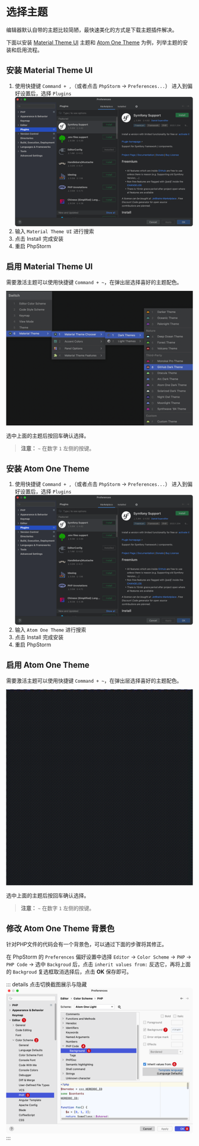 # 选择主题

编辑器默认自带的主题比较简陋，最快速美化的方式是下载主题插件解决。

下面以安装 [Material Theme UI](https://plugins.jetbrains.com/plugin/8006-material-theme-ui) 主题和 [Atom One Theme](https://plugins.jetbrains.com/plugin/14799-atom-one-theme) 为例，列举主题的安装和启用流程。

## 安装 Material Theme UI

1. 使用快捷键 `Command + ,`（或者点击 `PhpStorm` -> `Preferences...`） 进入到偏好设置后，选择 `Plugins`
   ![](./images/themes/plugins.png)
2. 输入 `Material Theme UI` 进行搜索
3. 点击 Install 完成安装
4. 重启 PhpStorm

## 启用 Material Theme UI

需要激活主题可以使用快捷键 `Command + ~`，在弹出层选择喜好的主题配色。

![](./images/themes/switch-material-theme-ui-theme.png)

选中上面的主题后按回车确认选择。

> **注意：** `~` 在数字 `1` 左侧的按键。

## 安装 Atom One Theme

1. 使用快捷键 `Command + ,`（或者点击 `PhpStorm` -> `Preferences...`） 进入到偏好设置后，选择 `Plugins`
   ![](./images/themes/plugins.png)
2. 输入 `Atom One Theme` 进行搜索
3. 点击 Install 完成安装
4. 重启 PhpStorm

## 启用 Atom One Theme

需要激活主题可以使用快捷键 `Command + ~`，在弹出层选择喜好的主题配色。

![](./images/themes/switch-atom-one-theme.gif)


选中上面的主题后按回车确认选择。

> **注意：** `~` 在数字 `1` 左侧的按键。

## 修改 Atom One Theme 背景色

针对PHP文件的代码会有一个背景色，可以通过下面的步骤将其修正。

在 PhpStorm 的 `Preferences` 偏好设置中选择 `Editor` -> `Color Scheme` -> `PHP` -> `PHP Code` -> 选中 `Backgroud` 后，点击 `inherit values from:` 反选它，再将上面的 `Backgroud` 复选框取消选择后，点击 **OK** 保存即可。

::: details 点击切换截图展示与隐藏
![](./images/themes/fixed-atom-one-theme-php-code-backgroup-color.png)
:::